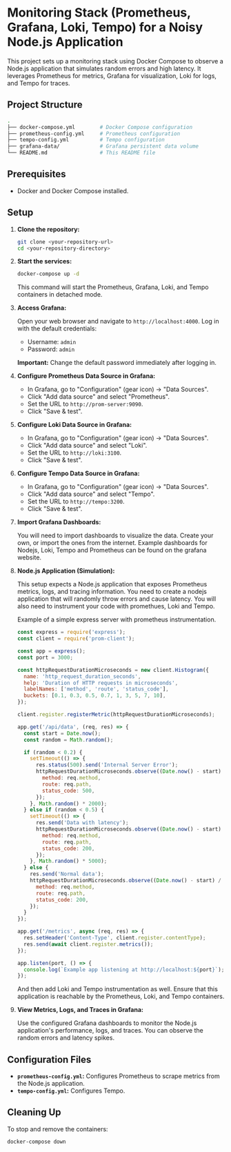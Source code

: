 # Monitoring Stack (Prometheus, Grafana, Loki, Tempo) for a Noisy Node.js Application

This project sets up a monitoring stack using Docker Compose to observe a Node.js application that simulates random errors and high latency. It leverages Prometheus for metrics, Grafana for visualization, Loki for logs, and Tempo for traces.

## Project Structure
 ```bash
.
├── docker-compose.yml        # Docker Compose configuration
├── prometheus-config.yml     # Prometheus configuration
├── tempo-config.yml          # Tempo configuration
├── grafana-data/             # Grafana persistent data volume
└── README.md                 # This README file
```
## Prerequisites

* Docker and Docker Compose installed.

## Setup

1.  **Clone the repository:**

    ```bash
    git clone <your-repository-url>
    cd <your-repository-directory>
    ```

2.  **Start the services:**

    ```bash
    docker-compose up -d
    ```

    This command will start the Prometheus, Grafana, Loki, and Tempo containers in detached mode.

3.  **Access Grafana:**

    Open your web browser and navigate to `http://localhost:4000`. Log in with the default credentials:

    * Username: `admin`
    * Password: `admin`

    **Important:** Change the default password immediately after logging in.

4.  **Configure Prometheus Data Source in Grafana:**

    * In Grafana, go to "Configuration" (gear icon) -> "Data Sources".
    * Click "Add data source" and select "Prometheus".
    * Set the URL to `http://prom-server:9090`.
    * Click "Save & test".

5.  **Configure Loki Data Source in Grafana:**

    * In Grafana, go to "Configuration" (gear icon) -> "Data Sources".
    * Click "Add data source" and select "Loki".
    * Set the URL to `http://loki:3100`.
    * Click "Save & test".

6.  **Configure Tempo Data Source in Grafana:**

    * In Grafana, go to "Configuration" (gear icon) -> "Data Sources".
    * Click "Add data source" and select "Tempo".
    * Set the URL to `http://tempo:3200`.
    * Click "Save & test".

7.  **Import Grafana Dashboards:**

    You will need to import dashboards to visualize the data. Create your own, or import the ones from the internet. Example dashboards for Nodejs, Loki, Tempo and Prometheus can be found on the grafana website.

8.  **Node.js Application (Simulation):**

    This setup expects a Node.js application that exposes Prometheus metrics, logs, and tracing information. You need to create a nodejs application that will randomly throw errors and cause latency. You will also need to instrument your code with promethues, Loki and Tempo.

    Example of a simple express server with prometheus instrumentation.
    ```javascript
    const express = require('express');
    const client = require('prom-client');

    const app = express();
    const port = 3000;

    const httpRequestDurationMicroseconds = new client.Histogram({
      name: 'http_request_duration_seconds',
      help: 'Duration of HTTP requests in microseconds',
      labelNames: ['method', 'route', 'status_code'],
      buckets: [0.1, 0.3, 0.5, 0.7, 1, 3, 5, 7, 10],
    });

    client.register.registerMetric(httpRequestDurationMicroseconds);

    app.get('/api/data', (req, res) => {
      const start = Date.now();
      const random = Math.random();

      if (random < 0.2) {
        setTimeout(() => {
          res.status(500).send('Internal Server Error');
          httpRequestDurationMicroseconds.observe((Date.now() - start) / 1000, {
            method: req.method,
            route: req.path,
            status_code: 500,
          });
        }, Math.random() * 2000);
      } else if (random < 0.5) {
        setTimeout(() => {
          res.send('Data with latency');
          httpRequestDurationMicroseconds.observe((Date.now() - start) / 1000, {
            method: req.method,
            route: req.path,
            status_code: 200,
          });
        }, Math.random() * 5000);
      } else {
        res.send('Normal data');
        httpRequestDurationMicroseconds.observe((Date.now() - start) / 1000, {
          method: req.method,
          route: req.path,
          status_code: 200,
        });
      }
    });

    app.get('/metrics', async (req, res) => {
      res.setHeader('Content-Type', client.register.contentType);
      res.send(await client.register.metrics());
    });

    app.listen(port, () => {
      console.log(`Example app listening at http://localhost:${port}`);
    });
    ```
    And then add Loki and Tempo instrumentation as well.
    Ensure that this application is reachable by the Prometheus, Loki, and Tempo containers.

9.  **View Metrics, Logs, and Traces in Grafana:**

    Use the configured Grafana dashboards to monitor the Node.js application's performance, logs, and traces. You can observe the random errors and latency spikes.

## Configuration Files

* **`prometheus-config.yml`:** Configures Prometheus to scrape metrics from the Node.js application.
* **`tempo-config.yml`:** Configures Tempo.

## Cleaning Up

To stop and remove the containers:

```bash
docker-compose down

